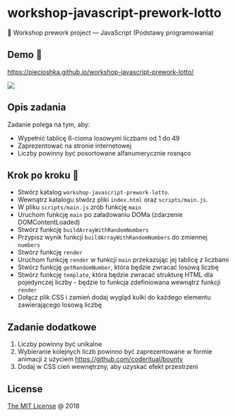 # workshop-javascript-prework-lotto

💾 Workshop prework project — JavaScript (Podstawy programowania)

## Demo 🎉

<https://piecioshka.github.io/workshop-javascript-prework-lotto/>

![](screenshots/demo.png)

## Opis zadania

Zadanie polega na tym, aby:

* Wypełnić tablicę 6-cioma losowymi liczbami od 1 do 49
* Zaprezentować na stronie internetowej
* Liczby powinny być posortowane alfanumerycznie rosnąco

## Krok po kroku 👣

* Stwórz katalog `workshop-javascript-prework-lotto`.
* Wewnątrz katalogu stwórz pliki `index.html` oraz `scripts/main.js`.
* W pliku `scripts/main.js` zrób funkcję `main`
* Uruchom funkcję `main` po załadowaniu DOMa (zdarzenie DOMContentLoaded)
* Stwórz funkcję `buildArrayWithRandomNumbers`
* Przypisz wynik funkcji `buildArrayWithRandomNumbers` do zmiennej `numbers`
* Stwórz funkcję `render`
* Uruchom funkcję `render` w funkcji `main` przekazując jej tablicę z liczbami
* Stwórz funkcję `getRandomNumber`, która będzie zwracać losową liczbę
* Stwórz funkcję `template`, która będzie zwracać strukturę HTML dla
    pojedynczej liczby - będzie to funkcja zdefiniowana wewnątrz funkcji `render`
* Dołącz plik CSS i zamień dodaj wygląd kulki do każdego elementu zawierającego
    losową liczbę

## Zadanie dodatkowe

1. Liczby powinny być unikalne
2. Wybieranie kolejnych liczb powinno być zaprezentowane w formie animacji
    z użyciem <https://github.com/coderitual/bounty>
3. Dodaj w CSS cień wewnętrzny, aby uzyskać efekt przestrzeni

## License

[The MIT License](http://piecioshka.mit-license.org) @ 2018
